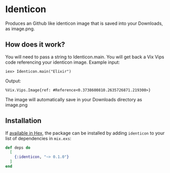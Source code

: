 # Identicon

Produces an Github like identicon image that is saved into your Downloads, as image.png.
  
## How does it work?
  
You will need to pass a string to Identicon.main. You will get back a Vix Vips code referencing your identicon image. Example input: 
```
iex> Identicon.main("Elixir")
```
Output:
```
%Vix.Vips.Image{ref: #Reference<0.3738600810.2635726871.219300>}
```

The image will automatically save in your Downloads directory as image.png 


## Installation

If [available in Hex](https://hex.pm/docs/publish), the package can be installed
by adding `identicon` to your list of dependencies in `mix.exs`:

```elixir
def deps do
  [
    {:identicon, "~> 0.1.0"}
  ]
end
```
